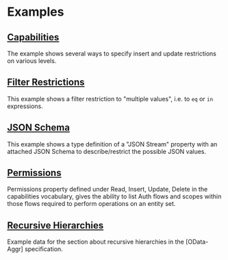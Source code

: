 # Examples

## [Capabilities](Org.OData.Capabilities.V1.capabilities.md)

The example shows several ways to specify insert and update restrictions on various levels.


## [Filter Restrictions](Org.OData.Capabilities.V1.FilterRestrictions-sample.xml)

This example shows a filter restriction to "multiple values", i.e. to `eq`  or `in` expressions.


## [JSON Schema](Org.OData.JSON.V1.Schema-sample.xml)

This example shows a type definition of a "JSON Stream" property with an attached JSON Schema to describe/restrict the possible JSON values.


## [Permissions](Org.OData.Capabilities.V1.permissions-sample.xml) 

Permissions property defined under Read, Insert, Update, Delete in the capabilities vocabulary,  gives the ability to list Auth flows and scopes within those flows required to perform operations on an entity set.


## [Recursive Hierarchies](Org.OData.Aggregation.V1.RecursiveHierarchy.md)

Example data for the section about recursive hierarchies in the [OData-Aggr] specification.
